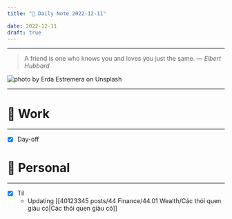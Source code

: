 ```yaml
---
title: "🌱 Daily Note 2022-12-11"

date: 2022-12-11
draft: true
---
```



---

> A friend is one who knows you and loves you just the same.
> — <cite>Elbert Hubbard</cite>

![photo by Erda Estremera on Unsplash](https://images.unsplash.com/photo-1534711051555-054870a0e8f2?crop=entropy&cs=tinysrgb&fm=jpg&ixid=MnwzNjM5Nzd8MHwxfHJhbmRvbXx8fHx8fHx8fDE2NzA3NDc4NzA&ixlib=rb-4.0.3&q=80&w=500&h=500)

---


# 💼 Work
---
- [x] Day-off


# 🌱 Personal
---
- [x] Til
	-  Updating [[40123345 posts/44 Finance/44.01 Wealth/Các thói quen giàu có|Các thói quen giàu có]] 
